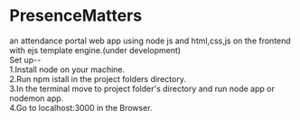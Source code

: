 # PresenceMatters<br>
an attendance portal web app using node js and html,css,js on the frontend with ejs template engine.(under development)<br>
Set up-- <br>
1.Install node on your machine.<br>
2.Run npm istall in the project folders directory.<br>
3.In the terminal move to project folder's directory and run node app or nodemon app.<br>
4.Go to localhost:3000 in the Browser.<br>
